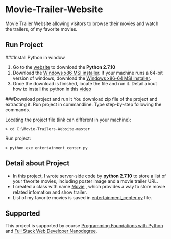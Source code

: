 Movie-Trailer-Website
=====================
Movie Trailer Website allowing visitors to browse their movies and watch the trailers, of my favorite movies.

Run Project
-------------

###Install Python in window 
1. Go to the [website](https://goo.gl/DT8nTs) to download the __Python 2.7.10__
2. Download the [Windows x86 MSI installer](https://www.python.org/ftp/python/2.7.10/python-2.7.10.msi). If your machine runs a 64-bit version of windows, download the [Windows x86-64 MSI installer](https://www.python.org/ftp/python/2.7.10/python-2.7.10.amd64.msi).
3. Once the download is finished, locate the file and run it. Detail about how to install the python in this [video](https://youtu.be/osX9VD2Nmi0)

###Download project and run it
You download zip file of the project and extracting it. Run project in commandline. Type step-by-step following the commands.

Locating the project file (link can different in your machine):
```
> cd C:\Movie-Trailers-Website-master
```
Run project:
```
> python.exe entertainment_center.py
```

Detail about Project
----------------------
* In this project, I wrote server-side code by __python 2.7.10__ to store a list of your favorite movies, including poster image and a movie trailer URL. 
* I created a class with name [Movie](https://goo.gl/8kHpTs) , which provides a way to store movie related infomation and show trailer.
* List of my favorite movies is saved in [entertainment_center.py](https://goo.gl/Lvh87q) file.

Supported
-----------
This project is supported by course [Programming Foundations with Python](https://goo.gl/scwE36) and [Full Stack Web Developer Nanodegree](https://goo.gl/1Uuh8A).
